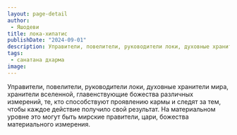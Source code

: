 ```yaml
---
layout: page-detail
author:
 - Яшодеви
title: лока-хипатис
publishDate: "2024-09-01"
description: Управители, повелители, руководители локи, духовные хранители мира, хранители вселенной, главенствующие божества различных измерений, те, кто способствуют проявлению кармы и следят за тем, чтобы каждое действие получило свой результат. На материальном уровне это могут быть мирские правители, цари, божества материального измерения.
tags:
 - санатана дхарма
image: 
---
```


Управители, повелители, руководители локи, духовные хранители мира, хранители вселенной, главенствующие божества различных измерений, те, кто способствуют проявлению кармы и следят за тем, чтобы каждое действие получило свой результат. На материальном уровне это могут быть мирские правители, цари, божества материального измерения.

